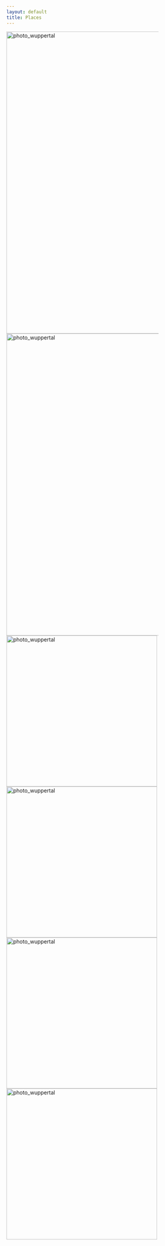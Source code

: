 ```yaml
---
layout: default
title: Places
---
```


<html>
<head>
<link href="{{ "/" | relative_url }}public/css/lightbox.css" rel="stylesheet" />
<style>
* {
  box-sizing: border-box;
}

.img-container {
  float: left;
  width: 50%;
  padding: 20px;
}

.clearfix::after {
  content: "";
  clear: both;
  display: table;
}


</style>
</head>
<body>

<div class="clearfix">
  <div class="img-container">
    <a href="../images/places/wuppertal.jpg" data-lightbox="wuppertal" data-title="Wuppertal">
    <img src="../images/places/wuppertal.jpg" alt="photo_wuppertal" width="800" height=auto class="image square"></a>
  </div>
  <div class="img-container">
    <a href="../images/places/margate.jpg" data-lightbox="margate" data-title="Margate">
    <img src="../images/places/margate.jpg" alt="photo_wuppertal" width="800" height=auto class="image square"></a>
  </div>
</div>

<div class="clearfix">
  <div class="img-container">
    <a href="../images/places/avignon.jpg" data-lightbox="Avignon" data-title="Avignon">
    <img src="../images/places/avignon.jpg" alt="photo_wuppertal" width="400" height=auto class="image square"></a>
  </div>
  <div class="img-container">
    <a href="../images/places/countryside.jpg" data-lightbox="Countryside" data-title="Countryside">
    <img src="../images/places/countryside.jpg" alt="photo_wuppertal" width="400" height=auto class="image square"></a>
  </div>
</div>

<div class="clearfix">
  <div class="img-container">
    <a href="../images/places/berlin.jpg" data-lightbox="Berlin" data-title="Berlin">
    <img src="../images/places/berlin.jpg" alt="photo_wuppertal" width="400" height=auto class="image square"></a>
  </div>
  <div class="img-container">
    <a href="../images/places/london.jpg" data-lightbox="London" data-title="London">
    <img src="../images/places/london.jpg" alt="photo_wuppertal" width="400" height=auto class="image square"></a>
  </div>
</div>

</body>
<script src="{{ "/" | relative_url }}public/js/lightbox-plus-jquery.js"></script>
</html>
